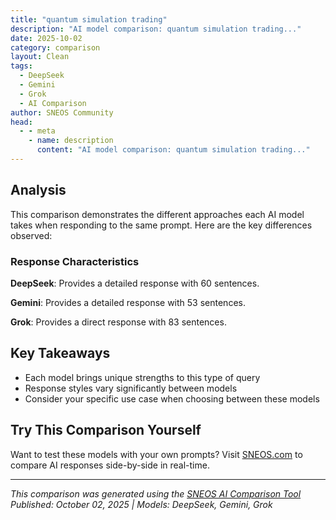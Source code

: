 ```yaml
---
title: "quantum simulation trading"
description: "AI model comparison: quantum simulation trading..."
date: 2025-10-02
category: comparison
layout: Clean
tags:
  - DeepSeek
  - Gemini
  - Grok
  - AI Comparison
author: SNEOS Community
head:
  - - meta
    - name: description
      content: "AI model comparison: quantum simulation trading..."
---
```


<ChatComparison
  title="quantum simulation trading"
  prompt="quantum simulation trading"
  :responses='{
    "DeepSeek": "Of course. This is a fascinating and rapidly evolving area at the intersection of quantum computing and finance. Let\u0027s break down what \u0022quantum simulation trading\u0022 means, its potential applications, the current state, and the significant challenges.\n\n### What is Quantum Simulation Trading?\n\nAt its core, it\u0027s the use of **quantum computers to simulate complex financial systems** in order to gain an advantage in trading.\n\n*   **Classical Simulation:** Today, traders use powerful classical computers to run Monte Carlo simulations, model price movements, and optimize portfolios. These models are approximations of reality and can be incredibly slow and computationally expensive for complex systems.\n*   **Quantum Simulation:** A quantum computer leverages the principles of quantum mechanics (superposition, entanglement, interference) to naturally simulate systems that are themselves quantum or highly complex. Financial markets, with their vast number of interacting agents and variables, are considered a prime candidate for this kind of simulation.\n\nThe goal is not necessarily to simulate every trader, but to model the underlying *dynamics* of the market, asset correlations, and risk factors in a more fundamental and efficient way.\n\n---\n\n### Key Potential Applications in Trading\n\nHere\u2019s where quantum simulation could have the most impact:\n\n#### 1. Portfolio Optimization\nThis is the \u0022killer app\u0022 many are targeting. The problem is to find the optimal allocation of assets to maximize return for a given level of risk.\n*   **Quantum Advantage:** This can be framed as a **Quadratic Unconstrained Binary Optimization (QUBO)** problem, which is well-suited for current and near-term quantum annealers (like those from D-Wave) and hybrid quantum-classical algorithms (like QAOA on gate-based computers). A quantum computer could potentially explore the vast solution space of possible portfolios much more efficiently to find a truly optimal one, especially for large numbers of assets with complex correlation structures.\n\n#### 2. Risk Analysis and Monte Carlo Simulation\nMonte Carlo methods are used to model the probability of different outcomes in a process that cannot easily be predicted due to the intervention of random variables (e.g., pricing exotic derivatives, calculating Value at Risk).\n*   **Quantum Advantage:** **Amplitude Estimation**, a quantum algorithm, can provide a **quadratic speedup** over classical Monte Carlo. This means if a classical computer needs 1,000,000 simulations to achieve a certain accuracy, a quantum computer might only need 1,000. This would allow for much faster and more accurate risk assessments.\n\n#### 3. Arbitrage Opportunities\nFinding price discrepancies of the same asset across different markets or related assets in a basket requires sifting through enormous datasets.\n*   **Quantum Advantage:** Quantum algorithms could potentially identify these complex, multi-legged arbitrage opportunities faster by searching through possible combinations more efficiently, though this is a more long-term prospect.\n\n#### 4. Modeling Market Dynamics and Agent-Based Simulation\nThis is the most direct form of \u0022simulation.\u0022 Instead of using stochastic equations, one could build a quantum model that simulates the interactions of many traders (agents).\n*   **Quantum Advantage:** The quantum computer\u0027s ability to handle superposition could allow it to represent the collective state and probabilistic decisions of thousands of agents simultaneously, potentially leading to more realistic models of market crashes, bubbles, and herding behavior.\n\n---\n\n### The Current State: Hype vs. Reality\n\nIt\u0027s crucial to understand that **we are in the very early, experimental stages.**\n\n*   **Noisy Intermediate-Scale Quantum (NISQ) Era:** Today\u0027s quantum computers are prone to errors (noise) and have a limited number of qubits. They cannot yet run large-scale, fault-tolerant simulations that would beat the best classical supercomputers for real-world trading problems.\n*   **Proof-of-Concept:** Research is happening at banks (JPMorgan Chase, Goldman Sachs), hedge funds, and tech companies (QC Ware, Zapata Computing). They are running small-scale experiments on real quantum hardware and simulators to test algorithms and prepare for the future.\n*   **Hybrid Approaches:** The most practical work today uses **hybrid quantum-classical algorithms**. The quantum computer handles a specific, computationally intense sub-problem, while the classical computer manages the rest. This is the approach behind the Variational Quantum Eigensolver (VQE) and the Quantum Approximate Optimization Algorithm (QAOA).\n\n---\n\n### Major Challenges and Hurdles\n\n1.  **Hardware Limitations:** Qubits are fragile and error-prone. We need millions of stable, error-corrected qubits for most of these applications to become practical, which is likely a decade or more away.\n2.  **Algorithm Development:** We are still in the early days of figuring out the best ways to map financial problems onto quantum hardware. Not every problem will see a quantum advantage.\n3.  **Data Encoding (\u0022State Preparation\u0022):** Just getting the massive classical financial data (price histories, economic indicators) into the quantum computer in an efficient manner is a significant challenge.\n4.  **The \u0022Last Mile\u0022 Problem:** Even with a perfect quantum simulation, interpreting the quantum mechanical result and translating it into a concrete, executable trade is non-trivial.\n\n### Who is Working on This?\n\n*   **Financial Institutions:** Goldman Sachs, JPMorgan Chase, Barclays, BBVA.\n*   **Hedge Funds \u0026 Trading Firms:** Citadel, Renaissance Technologies (reportedly), D.E. Shaw.\n*   **Tech \u0026 Quantum Software Companies:** IBM, Google, Microsoft, QC Ware, Zapata Computing, Multiverse Computing.\n\n### Conclusion\n\n**Quantum simulation trading is a high-potential, long-term bet.**\n\nFor now, it is primarily a **research and development endeavor** for large institutions that can afford to explore frontier technology. The claims of an imminent \u0022quantum winter\u0022 for finance are vastly overstated.\n\nHowever, the theoretical speedups are compelling enough that no major player can afford to ignore it. The first firm to successfully and reliably implement a quantum advantage for a specific financial problem could gain a significant, albeit likely temporary, edge. The race is on not to deploy it today, but to be ready when the hardware matures.",
    "Gemini": "Quantum simulation trading is a highly speculative and emerging field that leverages the principles of quantum mechanics to potentially enhance algorithmic trading strategies. It\u0027s still largely in the research and development phase, but the potential for significant advancements has drawn considerable interest.\n\nHere\u0027s a breakdown of the key concepts and considerations:\n\n**What is it?**\n\nAt its core, quantum simulation trading aims to improve traditional algorithmic trading by using quantum algorithms to:\n\n*   **Optimize Trading Strategies:**  Quantum algorithms can potentially analyze vast amounts of market data much faster and more efficiently than classical algorithms, leading to optimized trading strategies that identify profitable patterns and predict market movements with greater accuracy.\n*   **Improve Portfolio Optimization:** Quantum optimization algorithms could allow for the creation of more diversified and higher-performing portfolios by efficiently solving complex optimization problems involving asset allocation, risk management, and trading costs.\n*   **Speed Up High-Frequency Trading (HFT):** In HFT, speed is critical.  Quantum algorithms, particularly quantum machine learning, could potentially analyze market data and execute trades faster than classical algorithms, providing a competitive edge.\n*   **Better Risk Management:** Quantum algorithms may be able to model and manage complex market risks more effectively, leading to better risk-adjusted returns.\n*   **Anomaly Detection:** Identify unusual market behavior and potential fraud more quickly and accurately.\n\n**How does it work?**\n\nQuantum computers leverage quantum phenomena like:\n\n*   **Superposition:** A qubit (quantum bit) can exist in multiple states simultaneously (0 and 1), unlike a classical bit which is either 0 or 1. This allows quantum computers to explore many possibilities at once.\n*   **Entanglement:**  Two or more qubits can become linked in such a way that the state of one instantly influences the state of the others, even when separated by large distances. This enables complex computations involving multiple variables.\n\nThese properties allow quantum algorithms to tackle problems that are intractable for classical computers. Some of the quantum algorithms being explored for trading include:\n\n*   **Quantum Optimization Algorithms (e.g., Quantum Annealing):** Useful for portfolio optimization, finding optimal trading routes, and minimizing transaction costs.\n*   **Quantum Machine Learning Algorithms:** For pattern recognition, time series analysis, and prediction of market movements. Examples include quantum support vector machines (QSVMs) and quantum neural networks.\n*   **Quantum Amplitude Estimation:** Useful for pricing derivatives and estimating risk.\n*   **Quantum Monte Carlo:** Simulating various market scenarios to estimate probabilities.\n\n**Challenges and Limitations:**\n\n*   **Hardware Availability and Maturity:**  Quantum computers are still in their early stages of development.  They are expensive, have limited qubit counts, and are prone to errors (quantum decoherence).  Reliable and scalable quantum computers are needed to perform complex trading simulations.\n*   **Algorithm Development:**  Developing quantum algorithms tailored specifically for trading applications is a complex and ongoing process.  Expertise in both quantum computing and finance is required.\n*   **Data Encoding:**  Efficiently encoding financial data into quantum states is crucial for utilizing quantum algorithms effectively.  This can be a challenging task.\n*   **Cost:** The cost of accessing quantum computing resources is currently very high, making it difficult for many firms to justify the investment.\n*   **Classical vs. Quantum Advantage:**  It\u0027s not yet definitively proven that quantum algorithms can consistently outperform classical algorithms in all trading scenarios.  Researchers are still working to identify areas where quantum advantage is clear.\n*   **Regulation:**  The regulatory landscape surrounding quantum trading is still uncertain.\n\n**Current Status and Future Outlook:**\n\n*   **Research and Development:** Major financial institutions, hedge funds, and technology companies are actively investing in research and development in quantum simulation trading.\n*   **Proof-of-Concept Studies:**  Some promising proof-of-concept studies have demonstrated the potential of quantum algorithms to improve trading strategies.\n*   **Hybrid Approaches:**  Many researchers are exploring hybrid approaches that combine classical and quantum algorithms to leverage the strengths of both.\n*   **Cloud-Based Quantum Computing:**  The availability of quantum computing resources through the cloud is making it more accessible to researchers and developers.\n\n**Key Players:**\n\n*   **Financial Institutions:**  Banks, hedge funds, and trading firms are exploring quantum trading to gain a competitive advantage. (e.g., J.P. Morgan Chase, Goldman Sachs, Barclays)\n*   **Quantum Computing Companies:**  Companies developing quantum hardware and software are collaborating with financial institutions. (e.g., IBM, Google, D-Wave, Rigetti)\n*   **Research Institutions:**  Universities and research labs are conducting theoretical and experimental research in quantum finance.\n\n**Ethical Considerations:**\n\n*   **Market Manipulation:**  Concerns exist that quantum trading algorithms could be used to manipulate markets or create unfair advantages.\n*   **Algorithmic Bias:**  Quantum algorithms could inherit biases from the data they are trained on, leading to discriminatory or unfair trading outcomes.\n*   **Systemic Risk:**  The potential for errors or unexpected behavior in quantum trading algorithms could pose systemic risks to the financial system.\n\n**In conclusion,** quantum simulation trading holds significant promise for revolutionizing the financial industry, but it is still in its nascent stages.  Significant technological hurdles, ethical concerns, and regulatory uncertainties need to be addressed before it can be widely adopted. It\u0027s an exciting area of research with the potential to reshape the future of trading.\n",
    "Grok": "Quantum simulation trading refers to the use of quantum computing and quantum simulation techniques to model, analyze, and optimize trading strategies in financial markets. This concept is an emerging area at the intersection of quantum computing, financial technology (FinTech), and algorithmic trading. Below, I\u2019ll break down the key components, potential applications, benefits, and challenges of quantum simulation in trading.\n\n---\n\n### **What is Quantum Simulation?**\nQuantum simulation involves using quantum computers or quantum algorithms to simulate complex systems that are difficult to model with classical computers. In the context of trading, this means simulating financial markets, asset price movements, risk scenarios, and portfolio optimization problems with unprecedented speed and accuracy, leveraging the principles of quantum mechanics such as superposition, entanglement, and quantum interference.\n\n---\n\n### **Quantum Computing in Finance**\nQuantum computers operate fundamentally differently from classical computers by using qubits (quantum bits) instead of binary bits. This allows them to perform certain types of calculations exponentially faster than classical systems. In finance, quantum computing is being explored for:\n1. **Optimization Problems**: Portfolio optimization, risk management, and arbitrage opportunities.\n2. **Machine Learning**: Enhancing predictive models for market trends and price movements.\n3. **Monte Carlo Simulations**: Speeding up simulations for pricing derivatives and assessing risk.\n4. **Cryptography**: Developing secure communication protocols for trading systems (and potentially breaking classical encryption).\n\nQuantum simulation is a subset of this broader field, focusing on modeling complex systems like market dynamics or stochastic processes.\n\n---\n\n### **Applications of Quantum Simulation in Trading**\n1. **Market Dynamics Simulation**:\n   - Quantum simulations can model the behavior of financial markets as complex, interdependent systems with many variables (e.g., stock prices, interest rates, geopolitical events).\n   - They can simulate \u0022what-if\u0022 scenarios for rare or extreme market events (black swan events) more efficiently than classical Monte Carlo methods.\n\n2. **Portfolio Optimization**:\n   - Quantum algorithms like the Quantum Approximate Optimization Algorithm (QAOA) can find optimal asset allocations in a portfolio by solving combinatorial optimization problems faster than classical methods.\n   - This can help traders maximize returns while minimizing risk under various constraints.\n\n3. **Risk Analysis**:\n   - Quantum simulation can model risk factors and stress-test portfolios under a wide range of conditions, providing insights into potential losses during market downturns.\n   - It can also simulate correlations between assets more accurately, improving Value-at-Risk (VaR) calculations.\n\n4. **High-Frequency Trading (HFT)**:\n   - Quantum computing\u0027s speed could potentially give traders an edge in HFT by reducing latency in decision-making and optimizing trade execution in real-time.\n\n5. **Option Pricing and Derivatives**:\n   - Quantum simulation can accelerate the computation of option pricing models (e.g., Black-Scholes or binomial models) by running Monte Carlo simulations in parallel across quantum states.\n   - This is particularly useful for exotic derivatives with complex payoff structures.\n\n---\n\n### **Benefits of Quantum Simulation in Trading**\n1. **Computational Speed**:\n   - Certain quantum algorithms, such as Grover\u0027s algorithm for search or quantum Monte Carlo methods, can provide quadratic or even exponential speedups over classical algorithms.\n   - This allows traders to process vast amounts of data and perform simulations in near real-time.\n\n2. **Handling Complexity**:\n   - Financial markets are highly nonlinear and interconnected. Quantum simulation can better capture these dynamics by modeling high-dimensional systems with fewer computational resources.\n\n3. **Improved Accuracy**:\n   - Quantum computers can handle probabilistic models (like stochastic volatility) with higher precision, potentially leading to more accurate predictions and better decision-making.\n\n4. **Competitive Edge**:\n   - Early adopters of quantum simulation in trading could gain a significant advantage over competitors still relying on classical methods, especially in areas like HFT or derivatives pricing.\n\n---\n\n### **Challenges and Limitations**\n1. **Current State of Quantum Hardware**:\n   - Quantum computers are still in the early stages of development (often referred to as the NISQ era\u2014Noisy Intermediate-Scale Quantum). They are not yet powerful or stable enough for widespread practical use in trading.\n   - Error rates and decoherence in quantum systems can affect the reliability of simulations.\n\n2. **Algorithm Development**:\n   - Designing quantum algorithms for financial simulations is complex and requires expertise in both quantum computing and finance.\n   - Many quantum algorithms are theoretical or have only been tested in small-scale simulations.\n\n3. **Cost and Accessibility**:\n   - Building or accessing quantum computers is expensive, and only a few organizations (e.g., IBM, Google, D-Wave) provide quantum computing resources via cloud platforms.\n   - Smaller trading firms may struggle to adopt this technology in the near term.\n\n4. **Regulatory and Ethical Concerns**:\n   - The use of quantum computing in trading could exacerbate inequalities in the financial markets, as only well-funded institutions might afford the technology.\n   - There are also concerns about market manipulation or destabilization if quantum algorithms are misused in high-frequency trading.\n\n5. **Data Challenges**:\n   - Quantum simulations require high-quality, structured data to produce meaningful results. Financial data is often noisy and incomplete, which can limit the effectiveness of simulations.\n\n---\n\n### **Current Research and Developments**\nSeveral organizations and companies are exploring quantum simulation for trading and finance:\n- **IBM Quantum and Goldman Sachs**: Collaborating to apply quantum computing to financial modeling, including option pricing and risk analysis.\n- **JP Morgan Chase**: Researching quantum algorithms for portfolio optimization and fraud detection.\n- **D-Wave Systems**: Providing quantum annealing solutions for optimization problems relevant to trading.\n- **Quantum Startups**: Companies like Rigetti, IonQ, and Xanadu are developing quantum hardware and software tools that could be applied to financial simulations.\n\nAcademic research is also progressing, with papers exploring quantum Monte Carlo methods, quantum machine learning for price prediction, and quantum-inspired classical algorithms that mimic quantum advantages on classical hardware.\n\n---\n\n### **Future Outlook**\nQuantum simulation trading is still in its infancy, but the potential is immense. Here\u2019s what the future might hold:\n1. **Hybrid Approaches**: In the near term, hybrid quantum-classical systems will likely dominate, where quantum simulations are used for specific sub-tasks (e.g., optimization) while classical systems handle the rest.\n2. **Widespread Adoption**: As quantum hardware improves (potentially in the next 5\u201310 years), more trading firms may integrate quantum simulation into their workflows.\n3. **Quantum Advantage**: Once quantum computers achieve a clear advantage over classical systems for financial problems, they could revolutionize trading by enabling faster, more accurate decision-making.\n\n---\n\n### **Conclusion**\nQuantum simulation trading represents a frontier in financial technology, promising to transform how markets are modeled and trades are executed. While the technology is not yet mature, ongoing research and development suggest that it could become a game-changer in the coming decades. For now, traders and financial institutions should focus on building expertise in quantum computing, partnering with tech providers, and preparing for the eventual integration of quantum tools into their strategies.\n\nIf you\u0027re interested in a specific aspect of quantum simulation trading (e.g., algorithms, hardware, or case studies), let me know, and I can dive deeper!"
  }'
  published-date="12:48"
/>

## Analysis

This comparison demonstrates the different approaches each AI model takes when responding to the same prompt. Here are the key differences observed:

### Response Characteristics

**DeepSeek**: Provides a detailed response with 60 sentences. 

**Gemini**: Provides a detailed response with 53 sentences. 

**Grok**: Provides a direct response with 83 sentences. 

## Key Takeaways

- Each model brings unique strengths to this type of query
- Response styles vary significantly between models
- Consider your specific use case when choosing between these models

## Try This Comparison Yourself

Want to test these models with your own prompts? Visit [SNEOS.com](https://sneos.com) to compare AI responses side-by-side in real-time.

---

*This comparison was generated using the [SNEOS AI Comparison Tool](https://sneos.com)*
*Published: October 02, 2025 | Models: DeepSeek, Gemini, Grok*
